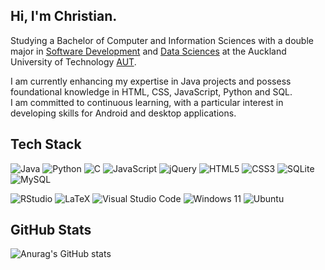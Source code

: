 ## Hi, I'm Christian.

Studying a Bachelor of Computer and Information Sciences with a double major in [Software Development](https://www.aut.ac.nz/study/study-options/engineering-computer-and-mathematical-sciences/courses/bachelor-of-computer-and-information-sciences/software-development-major) and [Data Sciences](https://www.aut.ac.nz/study/study-options/engineering-computer-and-mathematical-sciences/courses/bachelor-of-computer-and-information-sciences/data-science-major-bachelor-of-computer-and-information-sciences) at the Auckland University of Technology [AUT](https://www.aut.ac.nz/).

I am currently enhancing my expertise in Java projects and possess foundational knowledge in HTML, CSS, JavaScript, Python and SQL.</br> 
I am committed to continuous learning, with a particular interest in developing skills for Android and desktop applications.

## Tech Stack
![Java](https://img.shields.io/badge/java-%23ED8B00.svg?style=for-the-badge&logo=openjdk&logoColor=white)
![Python](https://img.shields.io/badge/python-3670A0?style=for-the-badge&logo=python&logoColor=ffdd54)
![C](https://img.shields.io/badge/c-%2300599C.svg?style=for-the-badge&logo=c&logoColor=white)
![JavaScript](https://img.shields.io/badge/javascript-%23323330.svg?style=for-the-badge&logo=javascript&logoColor=%23F7DF1E)
![jQuery](https://img.shields.io/badge/jquery-%230769AD.svg?style=for-the-badge&logo=jquery&logoColor=white)
![HTML5](https://img.shields.io/badge/html5-%23E34F26.svg?style=for-the-badge&logo=html5&logoColor=white)
![CSS3](https://img.shields.io/badge/css3-%231572B6.svg?style=for-the-badge&logo=css3&logoColor=white)
![SQLite](https://img.shields.io/badge/sqlite-%2307405e.svg?style=for-the-badge&logo=sqlite&logoColor=white)
![MySQL](https://img.shields.io/badge/mysql-4479A1.svg?style=for-the-badge&logo=mysql&logoColor=white)

![RStudio](https://img.shields.io/badge/RStudio-4285F4?style=for-the-badge&logo=rstudio&logoColor=white)
![LaTeX](https://img.shields.io/badge/latex-%23008080.svg?style=for-the-badge&logo=latex&logoColor=white)
![Visual Studio Code](https://img.shields.io/badge/Visual%20Studio%20Code-0078d7.svg?style=for-the-badge&logo=visual-studio-code&logoColor=white)
![Windows 11](https://img.shields.io/badge/Windows%2011-%230079d5.svg?style=for-the-badge&logo=Windows%2011&logoColor=white)
![Ubuntu](https://img.shields.io/badge/Ubuntu-E95420?style=for-the-badge&logo=ubuntu&logoColor=white)

## GitHub Stats
![Anurag's GitHub stats](https://github-readme-stats.vercel.app/api?username=Chidalgo007&show_icons=true&theme=monokai)
